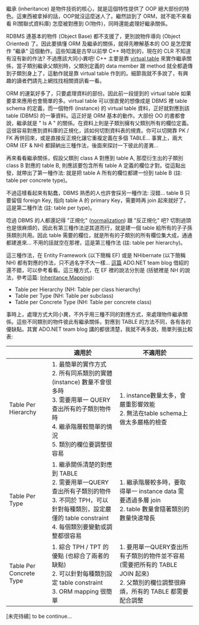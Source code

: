 繼承 (inheritance) 是物件技術的核心，就是這個特性提供了 OOP 絕大部份的特色。這東西被拿掉的話，OOP就沒這麼迷人了。繼然談到了 ORM，就不能不來看看 R(關聯式資料庫) 怎麼被對應到 O(物件)，同時還能處理好繼承關係。

RDBMS 連基本的物件 (Object Base) 都不支援了，更別說物件導向 (Object Oriented) 了。因此要搞懂 ORM 及繼承的關係，就得先瞭解基本的 OO 是怎麼實作 "繼承" 這個動作。這些知識是古早以前學 C++ 時唸到的，現在的 CLR 不知道有沒有新的作法? 不過應該大同小異吧! C++ 主要是靠 [virtual table](http://en.wikipedia.org/wiki/Virtual_table) 來實作繼承關係，當子類別繼承父類別時，父類別定義的 data member 跟 method 就全都遺傳到子類別身上了，這動作就是靠 virtual table 作到的。細節我就不多說了，有興趣的讀者們請先上網找找相關資訊看一看。

ORM 的運氣好多了，只要處理資料的部份。因此前一段提到的 virtual table 如果要拿來應用也會簡單的多。virtual table 可以很直覺的想像成是 DBMS 裡 table schema 的定義，而一個物件 (instance) 的 virtual table 資料，正好就對應到該 table (DBMS) 的一筆資料。這正好是 ORM 基本的動作。大部份 OO 的書都會說，繼承就是 " Is A " 的關係。在資料上則是子類別擁有父類別所有的欄位定義。這很容易對應到資料庫的正規化，該如何切割資料表的規責。你可以切開靠 PK / FK 再併回來，或是直接反正規化讓它重複定義在多個 TABLE... 事實上，兩大 ORM (EF & NH) 都歸納出三種作法，後面來探討一下彼此的差異...

再來看看繼承關係，假設父類別 class A 對應到 table A, 那麼衍生出的子類別 class B 對應的 table B, 則應該要包含所有 table A 定義的欄位才對。從這點出發，就帶出了第一種作法: 就是把 table A 所有的欄位都建一份到 table B (註: table per concrete type)。

不過這樣看起來有點蠢，DBMS 熟悉的人也許會採另一種作法: 沒錯... table B 只要留個 foreign Key, 指向 table A 的 primary Key，需要時再 join 起來就好了，這是第二種作法 (註: table per type)。

唸過 DBMS 的人都還記得 "正規化" ([normalization](http://en.wikipedia.org/wiki/Database_normalization#Normal_forms)) 跟 "反正規化" 吧? 切割過頭也是很麻煩的，因此有第三種作法逆其道而行，就是建一個 table 給所有的子子孫孫類別共用。因此 table 需要的欄位，就是所有的子類別的所有欄位集大成，通通都建進來... 不用的話就空在那裡，這是第三種作法 (註: table per hierarchy)。

這三種作法，在 Entity Framework (以下簡稱 EF) 或是 NHibernate (以下簡稱 NH) 都有對應的作法，只不過名字不大一樣... [這篇](http://blogs.msdn.com/adonet/archive/2007/03/15/inheritance-in-the-entity-framework.aspx) ADO.NET team blog 借紹的還不錯，可以參考看看。這三種方式，在 EF 裡的說法分別是 (括號裡是 NH 的說法，參考這篇: [Inheritance Mapping](http://www.hibernate.org/hib_docs/reference/en/html/inheritance.html)):

- Table per Hierarchy (NH: Table per class hierarchy)
- Table per Type (NH: Table per subclass)
- Table per Concrete Type (NH: Table per concrete class)

事時上，處理方式大同小異，不外乎用三種不同的對應方式，來處理物件繼承關係。這些不同類別的物件彼此有繼承關係，對應到 TABLE 的方法不同，各有各的優缺點。其實 ADO.NET team blog 講的都很清楚，我就不再多說，簡單列張比較表:

|                        | 適用於                                                                     | 不適用於                                                           |
|------------------------|----------------------------------------------------------------------------|-------------------------------------------------------------------|
| Table Per Hierarchy    | 1. 最簡單的實作方式<br>2. 所有同系類別的實體 (instance) 數量不會很多時<br>3. 需要用單一 QUERY 查出所有的子類別物件時<br>4. 繼承階層較簡單的情況<br>5. 類別的欄位要調整很容易 | 1. instance數量太多，會嚴重影響效能<br>2. 無法在table schema上做太多嚴格的檢查 |
| Table Per Type         | 1. 繼承關係清楚的對應到 TABLE<br>2. 需要用單一QUERY查出所有子類別的物件<br>3. 不同於 TPH，可以針對每種類別，設定嚴僅的 table constraint<br>4. 每個類別要變動或調整都很容易 | 1. 繼承階層較多時，要取得單一 instance data 需要透過多層 join<br>2. table 數量會隨著類別的數量快速增長 |
| Table Per Concrete Type | 1. 綜合 TPH / TPT 的優點 (也綜合了兩者的缺點)<br>2. 可以針對每種類別設定 table constraint<br>3. ORM mapping 很簡單 | 1. 要用單一QUERY查出所有子類別的物件並不容易 (需要把所有的 TABLE JOIN 起來)<br>2. 父類別的欄位調整很麻煩，所有的 TABLE 都需要配合調整 |

[未完待續] to be continue…